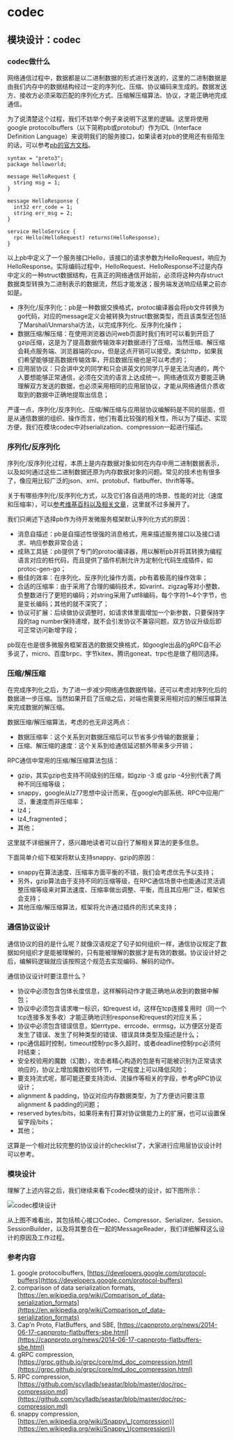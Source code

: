 # codec

## 模块设计：codec

### codec做什么

网络通信过程中，数据都是以二进制数据的形式进行发送的，这里的二进制数据是由我们内存中的数据结构经过一定的序列化、压缩、协议编码来生成的。数据发送方、接收方必须采取匹配的序列化方式、压缩解压缩算法、协议，才能正确地完成通信。

为了说清楚这个过程，我们不妨举个例子来说明下这里的逻辑。这里将使用google protocolbuffers（以下简称pb或protobuf）作为IDL（Interface Definition Language）来说明我们的服务接口，如果读者对pb的使用还有些陌生的话，可以参考[pb的官方文档](https://developers.google.com/protocol-buffers)。

```
syntax = "proto3";
package helloworld;

message HelloRequest {
  string msg = 1;
}

message HelloResponse {
  int32 err_code = 1;
  string err_msg = 2;
}

service HelloService {
  rpc Hello(HelloRequest) returns(HelloResponse);
}
```

以上pb中定义了一个服务接口Hello，该接口的请求参数为HelloRequest，响应为HelloResponse。实际编码过程中，HelloRequest、HelloResponse不过是内存中定义的一种struct数据结构，在真正的网络通信开始前，必须将这种内存struct数据类型转换为二进制表示的数据流，然后才能发送；服务端发送响应结果之前亦如是。

* 序列化/反序列化：pb是一种数据交换格式，protoc编译器会将pb文件转换为go代码，对应的message定义会被转换为struct数据类型，而且该类型还包括了Marshal/Unmarshal方法，以完成序列化、反序列化操作；
* 数据压缩/解压缩：在使用浏览器访问web页面时我们有时可以看到开启了gzip压缩，这是为了提高数据传输效率对数据进行了压缩，当然压缩、解压缩会耗点服务端、浏览器端的cpu，但是这点开销可以接受。类似http，如果我们希望能够提高数据传输效率，开启数据压缩也是可以考虑的；
* 应用层协议：只会讲中文的同学和只会讲英文的同学几乎是无法沟通的，两个人要想能够正常通信，必须在交流的语言上达成统一。网络通信双方要能正确理解双方发送的数据，也必须采用相同的应用层协议，才能从网络通信介质收取到的数据中正确地提取出信息；

严谨一点，序列化/反序列化、压缩/解压缩与应用层协议编解码是不同的层面，但是从通信数据的组织、操作而言，他们有着比较强的相关性，所以为了描述、实现方便，我们在模块codec中对serialization、compression一起进行描述。

### 序列化/反序列化

序列化/反序列化过程，本质上是内存数据对象如何在内存中用二进制数据表示，以及如何通过这些二进制数据还原为内存数据对象的问题。常见的技术也有很多了，像应用比较广泛的json、xml、protobuf、flatbuffer、thrift等等。

关于有哪些序列化/反序列化方式，以及它们各自适用的场景、性能的对比（速度和压缩率），可以[参考维基百科以及相关文章](https://en.wikipedia.org/wiki/Comparison_of_data-serialization_formats)，这里就不过多展开了。

我们只阐述下选择pb作为待开发微服务框架默认序列化方式的原因：

* 消息自描述：pb是自描述性很强的消息格式，用来描述服务接口以及接口请求、响应参数非常合适；
* 成熟工具链：pb提供了专门的protoc编译器，用以解析pb并将其转换为编程语言对应的桩代码，而且提供了插件机制允许为定制化代码生成插件，如protoc-gen-go；
* 极佳的效率：在序列化、反序列化操作方面，pb有着极高的操作效率；
* 合适的压缩率：由于采用了合理的编码技术，如varint、zigzag等对小整数、负整数进行了更短的编码；对string采用了utf8编码，每个字符1\~4个字节，也是变长编码；其他的就不深究了；
* 协议可扩展：后续做协议调整时，如请求体里面增加一个新参数，只要保持字段的tag number保持递增，就不会引发协议不兼容问题，双方协议升级后即可正常访问新增字段；

pb现在也是很多微服务框架首选的数据交换格式，如google出品的gRPC自不必多说了，micro、百度brpc、字节kitex、腾讯goneat、trpc也是做了相同选择。

### 压缩/解压缩

在完成序列化之后，为了进一步减少网络通信数据传输，还可以考虑对序列化后的数据进一步压缩。当然如果开启了压缩之后，对端也需要采用相对应的解压缩算法来完成数据的解压缩。

数据压缩/解压缩算法，考虑的也无非这两点：

* 数据压缩率：这个关系到对数据压缩后可以节省多少传输的数据量；
* 压缩、解压缩的速度：这个关系到给通信延迟额外带来多少开销；

RPC通信中常用的压缩/解压缩算法包括：

* gzip，其实gzip也支持不同级别的压缩，如gzip -3 或 gzip -4分别代表了两种不同压缩等级；
* snappy，google从lz77思想中设计而来，在google内部系统、RPC中应用广泛，重速度而非压缩率；
* lz4；
* lz4\_fragmented；
* 其他；

这里就不详细展开了，感兴趣地读者可以自行了解相关算法的更多信息。

下面简单介绍下框架将默认支持snappy、gzip的原因：

* snappy在算法速度、压缩率方面平衡的不错，我们会考虑优先予以支持；
* 另外，gzip算法由于支持不同的压缩等级，在RPC通信场景中也能通过灵活调整压缩等级来对算法速度、压缩率做出调整、平衡，而且其应用广泛，框架也会支持；
* 其他压缩/解压缩算法，框架将允许通过插件的形式来支持；

### 通信协议设计

通信协议的目的是什么呢？就像汉语规定了句子如何组织一样，通信协议规定了数据如何组织才是能被理解的，只有能被理解的数据才是有效的数据。协议设计好之后，编解码逻辑就应该按照这个规范去实现编码、解码的动作。

通信协议设计时要注意什么？

* 协议中必须包含包体长度信息，这样解码动作才能正确地从收到的数据中解包；
* 协议中必须包含请求唯一标识，如request id，这样在tcp连接复用时（同一个tcp连接多发多收）才能正确地识别response和request的对应关系；
* 协议中必须包含错误信息，如errtype、errcode、errmsg，以方便区分是否发生了错误、发生了何种类型的错误、错误具体类型及描述是什么；
* rpc通信超时控制，timeout控制rpc多久超时，或者deadline控制rpc必须何时结束；
* 安全校验用的魔数（幻数），攻击者精心构造的包是有可能被识别为正常请求响应的，协议上增加魔数校验环节，一定程度上可以降低风险；
* 要支持流式呢，那可能还要支持流id、流操作等相关的字段，参考gRPC协议设计；
* alignment & padding，协议对应内存数据类型，为了方便访问要注意alignment & padding的问题；
* reserved bytes/bits，如果将来有打算对协议做能力上的扩展，也可以设置保留字段/bits；
* 其他；

这算是一个相对比较完整的协议设计的checklist了，大家进行应用层协议设计时可以参考。

### 模块设计

理解了上述内容之后，我们继续来看下codec模块的设计，如下图所示：

![codec模块设计](<../../.gitbook/assets/image (36).png>)

从上图不难看出，其包括核心接口Codec、Compressor、Serializer、Session、SessionBuilder，以及将其整合在一起的MessageReader，我们详细解释这么设计的原因及工作过程。

### 参考内容

1. google protocolbuffers, [https://developers.google.com/protocol-buffers](https://developers.google.com/protocol-buffers)
2. comparison of data serialization formats, [https://en.wikipedia.org/wiki/Comparison_of_data-serialization_formats](https://en.wikipedia.org/wiki/Comparison_of_data-serialization_formats)
3. Cap'n Proto, FlatBuffers, and SBE, [https://capnproto.org/news/2014-06-17-capnproto-flatbuffers-sbe.html](https://capnproto.org/news/2014-06-17-capnproto-flatbuffers-sbe.html)
4. gRPC compression, [https://grpc.github.io/grpc/core/md_doc_compression.html](https://grpc.github.io/grpc/core/md_doc_compression.html)
5. RPC compression, [https://github.com/scylladb/seastar/blob/master/doc/rpc-compression.md](https://github.com/scylladb/seastar/blob/master/doc/rpc-compression.md)
6. snappy compression, [https://en.wikipedia.org/wiki/Snappy\_(compression)](https://en.wikipedia.org/wiki/Snappy_\(compression\))
